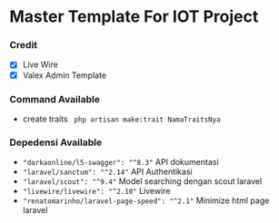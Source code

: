 # Master Template For IOT Project

### Credit
- [x] Live Wire
- [x] Valex Admin Template

### Command Available
- create traits ``` php artisan make:trait NamaTraitsNya```


### Depedensi Available
- ``` "darkaonline/l5-swagger": "^8.3" ``` API dokumentasi
- ``` "laravel/sanctum": "^2.14" ``` API Authentikasi
- ``` "laravel/scout": "^9.4" ``` Model searching dengan scout laravel
- ``` "livewire/livewire": "^2.10" ``` Livewire
- ``` "renatomarinho/laravel-page-speed": "^2.1" ``` Minimize html page laravel